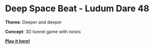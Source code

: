 # Deep Space Beat - Ludum Dare 48

**Theme**: Deeper and deeper

**Concept**: 3D tunnel game with twists

**[Play it here!](https://srynarch.github.io/gamedev/ludumdare48/Deep%20Space%20Beat.html)** 